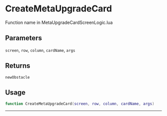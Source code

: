 # CreateMetaUpgradeCard
Function name in MetaUpgradeCardScreenLogic.lua
## Parameters
`screen`, `row`, `column`, `cardName`, `args`
## Returns
`newObstacle`
## Usage
```lua
function CreateMetaUpgradeCard(screen, row, column, cardName, args)
```
---
